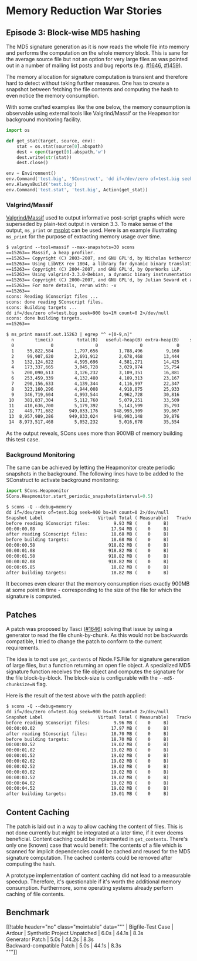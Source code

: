 

# Memory Reduction War Stories


## Episode 3: Block-wise MD5 hashing

The MD5 signature generation as it is now reads the whole file into memory and performs the computation on the whole memory block. This is sane for the average source file but not an option for very large files as was pointed out in a number of mailing list posts and bug reports (e.g. [#1646](/SCons/scons/issues/1646), [#1459](/SCons/scons/issues/1646)). 

The memory allocation for signature computation is transient and therefore hard to detect without taking further measures. One has to create a snapshot between fetching the file contents and computing the hash to even notice the memory consumption.  

With some crafted examples like the one below, the memory consumption is observable using external tools like Valgrind/Massif or the Heapmonitor background monitoring facility. 


```python
import os

def get_stat(target, source, env):
    stat = os.stat(source[0].abspath)
    dest = open(target[0].abspath,'w')
    dest.write(str(stat))
    dest.close()

env = Environment()
env.Command('test.big', 'SConstruct', 'dd if=/dev/zero of=test.big seek=900 bs=1M count=0 2>/dev/null')
env.AlwaysBuild('test.big')
env.Command('test.stat', 'test.big', Action(get_stat))
```

### Valgrind/Massif

[Valgrind/Massif](http://valgrind.org/docs/manual/ms-manual.html) used to output informative post-script graphs which were superseded by plain-text output in version 3.3. To make sense of the output, `ms_print` or [msplot](http://www.aaltjegron.nl/msplot/) can be used. Here is an example illustrating `ms_print` for the purpose of extracting memory usage over time. 


```txt
$ valgrind --tool=massif --max-snapshots=30 scons
==15263== Massif, a heap profiler.
==15263== Copyright (C) 2003-2007, and GNU GPL'd, by Nicholas Nethercote
==15263== Using LibVEX rev 1804, a library for dynamic binary translation.
==15263== Copyright (C) 2004-2007, and GNU GPL'd, by OpenWorks LLP.
==15263== Using valgrind-3.3.0-Debian, a dynamic binary instrumentation framework.
==15263== Copyright (C) 2000-2007, and GNU GPL'd, by Julian Seward et al.
==15263== For more details, rerun with: -v
==15263== 
scons: Reading SConscript files ...
scons: done reading SConscript files.
scons: Building targets ...
dd if=/dev/zero of=test.big seek=900 bs=1M count=0 2>/dev/null
scons: done building targets.
==15263== 

$ ms_print massif.out.15263 | egrep "^ +[0-9,n]"
  n        time(i)         total(B)   useful-heap(B) extra-heap(B)    stacks(B)
  0              0                0                0             0            0
  1     55,822,584        1,797,656        1,788,496         9,160            0
  2     99,907,620        2,691,912        2,678,468        13,444            0
  3    132,124,622        4,595,696        4,581,271        14,425            0
  4    173,337,665        3,045,728        3,029,974        15,754            0
  5    200,090,613        3,126,232        3,109,351        16,881            0
  6    253,459,339        4,132,480        4,109,313        23,167            0
  7    290,156,633        4,139,344        4,116,997        22,347            0
  8    323,160,296        4,944,008        4,918,075        25,933            0
  9    346,719,604        4,993,544        4,962,728        30,816            0
 10    381,837,304        5,112,760        5,079,251        33,509            0
 11    410,636,700        5,179,392        5,143,599        35,793            0
 12    449,771,682      949,033,176      948,993,309        39,867            0 
 13  8,957,989,286      949,033,024      948,993,148        39,876            0
 14  8,973,517,468        5,052,232        5,016,678        35,554            0
```
As the output reveals, SCons uses more than 900MB of memory building this test case. 


### Background Monitoring

The same can be achieved by letting the Heapmonitor create periodic snapshots in the background. The following lines have to be added to the SConstruct to activate background monitoring: 


```python
import SCons.Heapmonitor
SCons.Heapmonitor.start_periodic_snapshots(interval=0.5)
```

```txt
$ scons -Q --debug=memory
dd if=/dev/zero of=test.big seek=900 bs=1M count=0 2>/dev/null
Snapshot Label                     Virtual Total ( Measurable)   Tracked Total
before reading SConscript files:         9.93 MB (    0     B)         0     B
00:00:00.08                             17.94 MB (    0     B)         0     B
after reading SConscript files:         18.68 MB (    0     B)         0     B
before building targets:                18.68 MB (    0     B)         0     B
00:00:00.58                            918.82 MB (    0     B)         0     B
00:00:01.08                            918.82 MB (    0     B)         0     B
00:00:01.58                            918.82 MB (    0     B)         0     B
00:00:02.08                            918.82 MB (    0     B)         0     B
00:00:05.85                             18.82 MB (    0     B)         0     B
after building targets:                 18.82 MB (    0     B)         0     B
```
It becomes even clearer that the memory consumption rises exactly 900MB at some point in time - corresponding to the size of the file for which the signature is computed. 


## Patches

A patch was proposed by Tasci ([#1646](/SCons/scons/issues/1646)) solving that issue by using a generator to read the file chunk-by-chunk. As this would not be backwards compatible, I tried to change the patch to conform to the current requirements. 

The idea is to not use `get_contents` of Node.FS.File for signature generation of large files, but a function returning an open file object. A specialized MD5 signature function receives the file object and computes the signature for the file block-by-block. The block-size is configurable with the `--md5-chunksize=N` flag. 

Here is the result of the test above with the patch applied: 


```txt
$ scons -Q --debug=memory
dd if=/dev/zero of=test.big seek=900 bs=1M count=0 2>/dev/null
Snapshot Label                     Virtual Total ( Measurable)   Tracked Total
before reading SConscript files:         9.96 MB (    0     B)         0     B
00:00:00.02                             17.97 MB (    0     B)         0     B
after reading SConscript files:         18.70 MB (    0     B)         0     B
before building targets:                18.70 MB (    0     B)         0     B
00:00:00.52                             19.02 MB (    0     B)         0     B
00:00:01.02                             19.02 MB (    0     B)         0     B
00:00:01.52                             19.02 MB (    0     B)         0     B
00:00:02.02                             19.02 MB (    0     B)         0     B
00:00:02.52                             19.02 MB (    0     B)         0     B
00:00:03.02                             19.02 MB (    0     B)         0     B
00:00:03.52                             19.02 MB (    0     B)         0     B
00:00:04.02                             19.02 MB (    0     B)         0     B
00:00:04.52                             19.02 MB (    0     B)         0     B
after building targets:                 19.01 MB (    0     B)         0     B
```

## Content Caching

The patch is laid out in a way to allow caching the content of files. This is not done currently but might be integrated at a later time, if it ever deems beneficial. Content caching could be implemented in `get_contents`. There's only one (known) case that would benefit: The contents of a file which is scanned for implicit dependencies could be cached and reused for the MD5 signature computation. The cached contents could be removed after computing the hash. 

A prototype implementation of content caching did not lead to a measurable speedup. Therefore, it's questionable if it's worth the additional memory consumption. Furthermore, some operating systems already perform caching of file contents. 


## Benchmark
[[!table header="no" class="mointable" data="""
                            |  Bigfile-Test Case  |  Ardour       |  Synthetic Project 
 Unpatched                  |  6.0s               |  44.1s        |  8.3s              
 Generator Patch            |  5.0s               |  44.2s        |  8.3s              
 Backward-compatible Patch  |  5.0s               |  44.1s        |  8.3s              
"""]]
